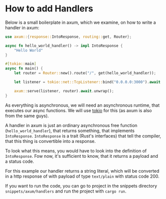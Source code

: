 # How to add Handlers

Below is a small boilerplate in axum, which we examine, on how to write a handler in axum:

```rust
use axum::{response::IntoResponse, routing::get, Router};

async fn hello_world_handler() -> impl IntoResponse {
    "Hello World"
}

#[tokio::main]
async fn main() {
    let router = Router::new().route("/", get(hello_world_handler));

    let listener = tokio::net::TcpListener::bind("0.0.0.0:3000").await.unwrap();

    axum::serve(listener, router).await.unwrap();
}
```

As everything is asynchronous, we will need an asynchronous runtime, that executes our async functions. We will use [tokio](https://tokio.rs/) for this (as axum is also from the same guys).

A handler in axum is just an ordinary asynchronous free function (`hello_world_handler`), that returns something, that implements `IntoResponse`. `IntoResponse` is a trait (Rust's interfaces) that tell the compiler, that this thing is convertible into a response.

To look what this means, you would have to look into the definition of `IntoResponse`. Fow now, it's sufficient to know, that it returns a payload and a status code.

For this example our handler returns a string literal, which will be converted in a http response of with payload of type `text/plain` with status code 200.

If you want to run the code, you can go to project in the snippets directory `snippets/axum/handlers` and run the project with
`cargo run`.
